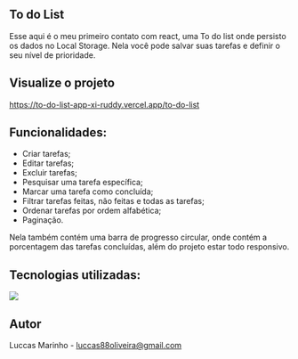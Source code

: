 ## To do List

Esse aqui é o meu primeiro contato com react, uma To do list onde persisto os dados no Local Storage. Nela você pode salvar suas tarefas e definir o seu nível de prioridade. 

## Visualize o projeto

https://to-do-list-app-xi-ruddy.vercel.app/to-do-list

## Funcionalidades:
- Criar tarefas;
- Editar tarefas;
- Excluir tarefas;
- Pesquisar uma tarefa específica;
- Marcar uma tarefa como concluída;
- Filtrar tarefas feitas, não feitas e todas as tarefas;
- Ordenar tarefas por ordem alfabética;
- Paginação.

Nela também contém uma barra de progresso circular, onde contém a porcentagem das tarefas concluídas, além do projeto estar todo responsivo. 

## Tecnologias utilizadas:
<div align="left">
<!---->
     <img src="https://skillicons.dev/icons?i=react,materialui" />
 </div>

## Autor 
Luccas Marinho - luccas88oliveira@gmail.com
